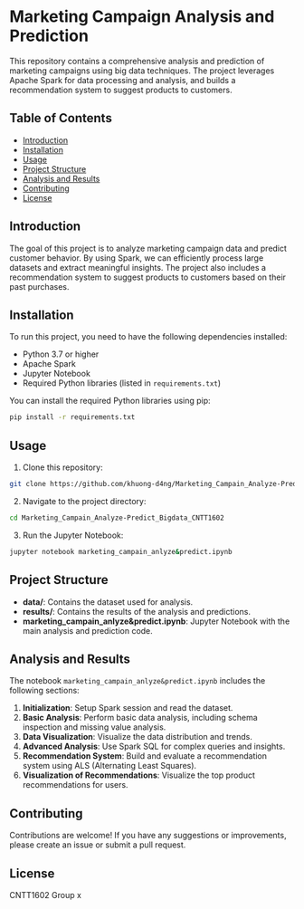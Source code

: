 # Marketing Campaign Analysis and Prediction

This repository contains a comprehensive analysis and prediction of marketing campaigns using big data techniques. The project leverages Apache Spark for data processing and analysis, and builds a recommendation system to suggest products to customers.

## Table of Contents

- [Introduction](#introduction)
- [Installation](#installation)
- [Usage](#usage)
- [Project Structure](#project-structure)
- [Analysis and Results](#analysis-and-results)
- [Contributing](#contributing)
- [License](#license)

## Introduction

The goal of this project is to analyze marketing campaign data and predict customer behavior. By using Spark, we can efficiently process large datasets and extract meaningful insights. The project also includes a recommendation system to suggest products to customers based on their past purchases.

## Installation

To run this project, you need to have the following dependencies installed:

- Python 3.7 or higher
- Apache Spark
- Jupyter Notebook
- Required Python libraries (listed in `requirements.txt`)

You can install the required Python libraries using pip:

```bash
pip install -r requirements.txt
```

## Usage

1. Clone this repository:

```bash
git clone https://github.com/khuong-d4ng/Marketing_Campain_Analyze-Predict_Bigdata_CNTT1602.git
```

2. Navigate to the project directory:

```bash
cd Marketing_Campain_Analyze-Predict_Bigdata_CNTT1602
```

3. Run the Jupyter Notebook:

```bash
jupyter notebook marketing_campain_anlyze&predict.ipynb
```

## Project Structure

- **data/**: Contains the dataset used for analysis.
- **results/**: Contains the results of the analysis and predictions.
- **marketing_campain_anlyze&predict.ipynb**: Jupyter Notebook with the main analysis and prediction code.

## Analysis and Results

The notebook `marketing_campain_anlyze&predict.ipynb` includes the following sections:

1. **Initialization**: Setup Spark session and read the dataset.
2. **Basic Analysis**: Perform basic data analysis, including schema inspection and missing value analysis.
3. **Data Visualization**: Visualize the data distribution and trends.
4. **Advanced Analysis**: Use Spark SQL for complex queries and insights.
5. **Recommendation System**: Build and evaluate a recommendation system using ALS (Alternating Least Squares).
6. **Visualization of Recommendations**: Visualize the top product recommendations for users.

## Contributing

Contributions are welcome! If you have any suggestions or improvements, please create an issue or submit a pull request.

## License

CNTT1602 Group x
